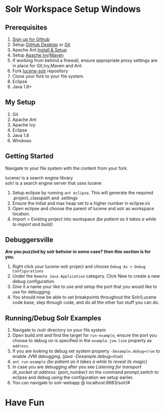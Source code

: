 # Solr Workspace Setup Windows
##  Prerequisites
1. [Sign up for Github](https://github.com/)
2. Setup [GitHub Desktop](https://help.github.com/articles/set-up-git/) or [Git](https://git-scm.com/book/en/v2/Getting-Started-Installing-Git)
3. Apache Ant [Install & Setup](http://ant.apache.org/manual/index.html)
4. Setup [Apache Ivy](http://ant.apache.org/ivy/history/latest-milestone/tutorial.html)/[Maven](https://maven.apache.org/install.html)
5. If working from behind a firewall, ensure appropriate proxy settings are in place for Git,Ivy,Maven and Ant.
6. Fork [lucene-solr](https://github.com/apache/lucene-solr/) repository
7. Clone your fork to your file system.
8. Eclipse
9. Java 1.8+

## My Setup
1. Git
2. Apache Ant
3. Apache Ivy
4. Eclipse
5. Java 1.8
6. Windows

## Getting Started
Navigate to your file system with the content from your fork.   

lucene/ is a search engine library  
solr/ is a search engine server that uses lucene    

1. Setup eclipse by running `ant eclipse`. This will generate the required .project,.classpath and .settings  
2. Ensure the initial and max heap set to a higher number in eclipse.ini  
3. Open eclipse and choose the parent of lucene and solr as workspace location. 
4. Import > Existing project into workspace *(be patient as it takes a while to import and build)*  

##  Debuggersville
**Are you puzzled by solr behvior in some case? then this section is for you.**

1.  Right click your lucene-solr project and choose `Debug As > Debug Configurations` 
2.  Under the `Remote Java Application` category. Click New to create a new debug configuration.  
3.  Give it a name your like to use and setup the port that you would like to use for debugging.  
4.  You should now be able to set breakpoints throughout the Solr/Lucene code base, step through code, and do all the other fun stuff you can do. 

##  Running/Debug Solr Examples 
1.  Navigate to /solr directory on your file system 
2.  Open build.xml and find the target for `run-example`, ensure the port you choose to debug on is specified in the `example.jvm.line` property as `address`.
3.  If you are looking to debug set system property `-Dexample.debug=true` to enable JVM debugging. (*java -Dexample.debug=true*)
4.  `ant run-example` *(be patient as it takes a while to reveal its magic)*  
5.  In case you are debugging after you see *Listening for transport dt_socket at address: {port_number}* on the command prompt,switch to eclipse and debug using the configuration we setup earlier.
6.  You can navigate to solr-webapp @ localhost:8983/solr/# 

# Have Fun
